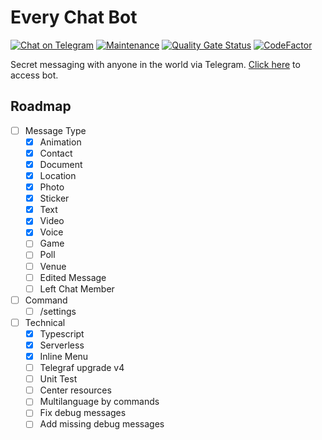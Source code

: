 # Every Chat Bot

[![Chat on Telegram](https://img.shields.io/badge/Chat%20on-Telegram-brightgreen.svg)](https://t.me/every_chat_bot) [![Maintenance](https://img.shields.io/badge/Maintained%3F-yes-green.svg)](https://github.com/suphero/every-chat-bot/graphs/commit-activity) [![Quality Gate Status](https://sonarcloud.io/api/project_badges/measure?project=suphero_every-chat-bot&metric=alert_status)](https://sonarcloud.io/dashboard?id=suphero_every-chat-bot) [![CodeFactor](https://www.codefactor.io/repository/github/suphero/every-chat-bot/badge)](https://www.codefactor.io/repository/github/suphero/every-chat-bot)

Secret messaging with anyone in the world via Telegram. [Click here](https://t.me/every_chat_bot) to access bot.

## Roadmap

- [ ] Message Type
  - [x] Animation
  - [x] Contact
  - [x] Document
  - [x] Location
  - [x] Photo
  - [x] Sticker
  - [x] Text
  - [x] Video
  - [x] Voice
  - [ ] Game
  - [ ] Poll
  - [ ] Venue
  - [ ] Edited Message
  - [ ] Left Chat Member
- [ ] Command
  - [ ] /settings
- [ ] Technical
  - [x] Typescript
  - [x] Serverless
  - [x] Inline Menu
  - [ ] Telegraf upgrade v4
  - [ ] Unit Test
  - [ ] Center resources
  - [ ] Multilanguage by commands
  - [ ] Fix debug messages
  - [ ] Add missing debug messages
